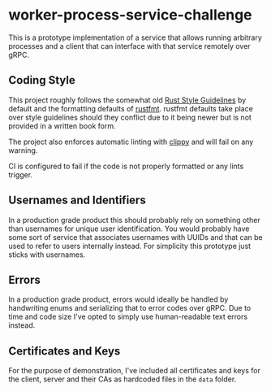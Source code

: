 # worker-process-service-challenge

This is a prototype implementation of a service that allows running arbitrary processes and a client
that can interface with that service remotely over gRPC.

## Coding Style

This project roughly follows the somewhat old [Rust Style Guidelines](https://doc.rust-lang.org/1.0.0/style/README.html) by default
and the formatting defaults of [rustfmt](https://github.com/rust-lang/rustfmt). rustfmt defaults take place over style guidelines
should they conflict due to it being newer but is not provided in a written book form.

The project also enforces automatic linting with [clippy](https://github.com/rust-lang/rust-clippy) and will fail on any warning.

CI is configured to fail if the code is not properly formatted or any lints trigger.

## Usernames and Identifiers

In a production grade product this should probably rely on something other
than usernames for unique user identification. You would probably have some sort of service
that associates usernames with UUIDs and that can be used to refer to users internally instead.
For simplicity this prototype just sticks with usernames.

## Errors

In a production grade product, errors would ideally be handled by handwriting enums and serializing that to error
codes over gRPC. Due to time and code size I've opted to simply use human-readable text errors instead.

## Certificates and Keys

For the purpose of demonstration, I've included all certificates and keys for the client, server and their CAs as hardcoded files in the `data` folder.
